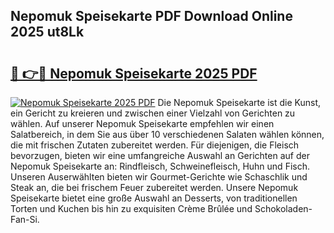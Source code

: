 ## Nepomuk Speisekarte PDF Download Online 2025 ut8Lk

# <h2><a href="http://gc98wk.nevu.top/?p=Nepomuk+Speisekarte">🔗 👉🔴 Nepomuk Speisekarte 2025 PDF</a></h2>

[![Nepomuk Speisekarte 2025 PDF](https://i.imgur.com/dBaPXMq.png)](http://gc98wk.nevu.top/?p=Nepomuk+Speisekarte)
Die Nepomuk Speisekarte ist die Kunst, ein Gericht zu kreieren und zwischen einer Vielzahl von Gerichten zu wählen. Auf unserer Nepomuk Speisekarte empfehlen wir einen Salatbereich, in dem Sie aus über 10 verschiedenen Salaten wählen können, die mit frischen Zutaten zubereitet werden. Für diejenigen, die Fleisch bevorzugen, bieten wir eine umfangreiche Auswahl an Gerichten auf der Nepomuk Speisekarte an: Rindfleisch, Schweinefleisch, Huhn und Fisch. Unseren Auserwählten bieten wir Gourmet-Gerichte wie Schaschlik und Steak an, die bei frischem Feuer zubereitet werden. Unsere Nepomuk Speisekarte bietet eine große Auswahl an Desserts, von traditionellen Torten und Kuchen bis hin zu exquisiten Crème Brûlée und Schokoladen-Fan-Si.
